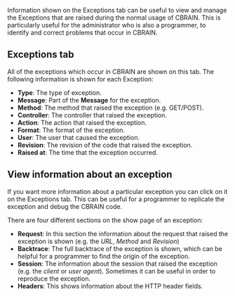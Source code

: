 Information shown on the Exceptions tab can be useful to view and manage the Exceptions that are raised during the normal usage of CBRAIN. This is particularly useful for the administrator who is also a programmer, to identify and correct problems that occur in CBRAIN.

## Exceptions tab

All of the exceptions which occur in CBRAIN are shown on this tab. The following information is shown for each Exception:
* **Type**: The type of exception.
* **Message**: Part of the **Message** for the exception.
* **Method**: The method that raised the exception (e.g. GET/POST).
* **Controller**: The controller that raised the exception.
* **Action**: The action that raised the exception.
* **Format**: The format of the exception.
* **User**: The user that caused the exception.
* **Revision**: The revision of the code that raised the exception.
* **Raised at**: The time that the exception occurred.

## View information about an exception

If you want more information about a particular exception you can click on it on the Exceptions tab. This can be useful for a programmer to replicate the exception and debug the CBRAIN code.

There are four different sections on the show page of an exception:
* **Request**: In this section the information about the request that raised the exception is shown (e.g. the *URL*, *Method* and *Revision*)
* **Backtrace**: The full backtrace of the exception is shown, which can be helpful for a programmer to find the origin of the exception.
* **Session**: The information about the session that raised the exception (e.g. the *client* or *user agent*).  Sometimes it can be useful in order to reproduce the exception.
* **Headers**: This shows information about the HTTP header fields.

